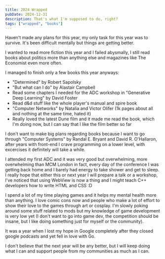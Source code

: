```yaml
---
title: 2024 Wrapped
pubDate: 2024-12-31
description: That's what I'm supposed to do, right?
tags: ["wrapped", "books"]
---
```

Haven't made any plans for this year, my only task for this year was to survive. It's been difficult mentally but things are getting better.

I wanted to read more fiction this year and I failed abysmally, I still read books about politics more than anything else and magazines like The Economist even more often.

I managed to finish only a few books this year anyways:
- "Determined" by Robert Sapolsky
- "But what can I do" by Alastair Campbell
- Read some chapters I needed for the ADC workshop in "Generative Deep Learning" by David Foster
- Read d&d stuff like the whole player's manual and spire book
- "Computer Networks" by Natalia and Victor Olifer (1k pages about all and nothing at the same time, hated it)
- Really loved the latest Dune film and it made me read the book, which I'm doing now, but I can say that I like the film better so far

I don't want to make big plans regarding books because I want to go through "Computer Systems" by Randal E. Bryant and David R. O'Hallaron, after years with front-end I crave programming on a lower level, with excercises it definitely will take a while.

I attended my first ADC and it was very good but overwhelming, more overwhelming than MCM London in fact, every day of the conference I was getting back home and I barely had energy to take shower and get to sleep. I really hope that either this or next year I will prepare a talk or a workshop, I've noticed that using WebView is now a thing and I might teach C++ developers how to write HTML and CSS :D

I spend a lot of my time playing games and it helps my mental health more than anything. I love comic cons now and people who make a lot of effort to show their love to the games through art or cosplay. I'm slowly poking around some stuff related to mods but my knowledge of game development is very low yet (I don't want to go into game dev, the competition should be insane, but I like doing something just for myself or the community).

It was a year when I lost my hope in Google completely after they closed google podcasts and yet fell in love with Go.

I don't believe that the next year will be any better, but I will keep doing what I can and support people from my communities as much as I can.
